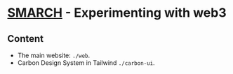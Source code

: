 # [SMARCH](smarch.net) - Experimenting with web3

## Content
- The main website: `./web`.
- Carbon Design System in Tailwind `./carbon-ui`.